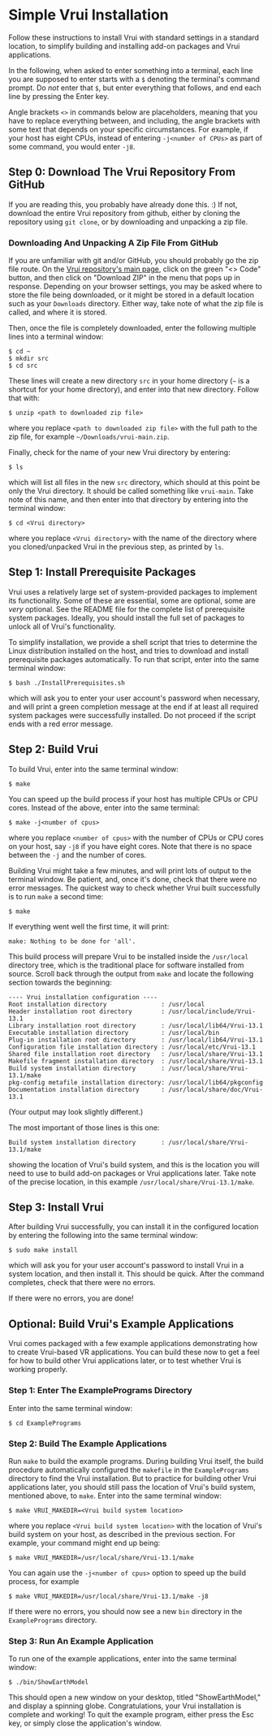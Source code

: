 # Simple Vrui Installation

Follow these instructions to install Vrui with standard settings in a standard
location, to simplify building and installing add-on packages and Vrui
applications.

In the following, when asked to enter something into a terminal, each line you
are supposed to enter starts with a `$` denoting the terminal's command prompt.
Do *not* enter that `$`, but enter everything that follows, and end each line by
pressing the Enter key.

Angle brackets `<>` in commands below are placeholders, meaning that
you have to replace everything between, and including, the angle
brackets with some text that depends on your specific circumstances. For
example, if your host has eight CPUs, instead of entering `-j<number of
CPUs>` as part of some command, you would enter `-j8`.

## Step 0: Download The Vrui Repository From GitHub

If you are reading this, you probably have already done this. :) If not,
download the entire Vrui repository from github, either by cloning the
repository using `git clone`, or by downloading and unpacking a zip file.

### Downloading And Unpacking A Zip File From GitHub

If you are unfamiliar with git and/or GitHub, you should probably go the zip
file route. On the [Vrui repository's main page](https://github.com/vrui-vr/vrui),
click on the green "<> Code" button, and
then click on "Download ZIP" in the menu that pops up in response. Depending on
your browser settings, you may be asked where to store the file being
downloaded, or it might be stored in a default location such as your
`Downloads` directory. Either way, take note of what the zip file is called,
and where it is stored.

Then, once the file is completely downloaded, enter the following multiple
lines into a terminal window:
```
$ cd ~
$ mkdir src
$ cd src
```

These lines will create a new directory `src` in your home directory (`~` is a
shortcut for your home directory), and enter into that new directory. Follow that
with:
```
$ unzip <path to downloaded zip file>
```
where you replace `<path to downloaded zip file>` with the full path to the zip file,
for example `~/Downloads/vrui-main.zip`.

Finally, check for the name of your new Vrui directory by entering:
```
$ ls
```

which will list all files in the new `src` directory, which should at
this point be only the Vrui directory. It should be called something
like `vrui-main`. Take note of this name, and then enter into that
directory by entering into the terminal window:

```
$ cd <Vrui directory>
```
where you replace `<Vrui directory>` with the name of the directory
where you cloned/unpacked Vrui in the previous step, as printed by
`ls`.

## Step 1: Install Prerequisite Packages

Vrui uses a relatively large set of system-provided packages to implement its
functionality. Some of these are essential, some are optional, some are *very*
optional. See the README file for the complete list of prerequisite system
packages. Ideally, you should install the full set of packages to unlock all
of Vrui's functionality.

To simplify installation, we provide a shell script that tries to determine the
Linux distribution installed on the host, and tries to download and install
prerequisite packages automatically. To run that script, enter into the
same terminal window:
```
$ bash ./InstallPrerequisites.sh
```
which  will ask you to enter your user account's password when necessary, and
will print a green completion message at the end if at least all required
system packages were successfully installed. Do not proceed if the script ends
with a red error message.

## Step 2: Build Vrui

To build Vrui, enter into the same terminal window:
```
$ make
```

You can speed up the build process if your host has multiple CPUs or CPU cores.
Instead of the above, enter into the same terminal:
```
$ make -j<number of cpus>
```
where you replace `<number of cpus>` with the number of CPUs or CPU
cores on your host, say `-j8` if you have eight cores. Note that there
is no space between the `-j` and the number of cores.

Building Vrui might take a few minutes, and will print lots of output to the
terminal window. Be patient, and, once it's done, check that there were no
error messages. The quickest way to check whether Vrui built successfully is to
run `make` a second time:
```
$ make
```

If everything went well the first time, it will print:
```
make: Nothing to be done for 'all'.
```

This build process will prepare Vrui to be installed inside the `/usr/local`
directory tree, which is the traditional place for software installed from
source. Scroll back through the output from `make` and locate the following
section towards the beginning:
```
---- Vrui installation configuration ----
Root installation directory               : /usr/local
Header installation root directory        : /usr/local/include/Vrui-13.1
Library installation root directory       : /usr/local/lib64/Vrui-13.1
Executable installation directory         : /usr/local/bin
Plug-in installation root directory       : /usr/local/lib64/Vrui-13.1
Configuration file installation directory : /usr/local/etc/Vrui-13.1
Shared file installation root directory   : /usr/local/share/Vrui-13.1
Makefile fragment installation directory  : /usr/local/share/Vrui-13.1
Build system installation directory       : /usr/local/share/Vrui-13.1/make
pkg-config metafile installation directory: /usr/local/lib64/pkgconfig
Documentation installation directory      : /usr/local/share/doc/Vrui-13.1
```
(Your output may look slightly different.)

The most important of those lines is this one:
```
Build system installation directory       : /usr/local/share/Vrui-13.1/make
```
showing the location of Vrui's build system, and this is the location you will
need to use to build add-on packages or Vrui applications later. Take note of
the precise location, in this example `/usr/local/share/Vrui-13.1/make`.

## Step 3: Install Vrui

After building Vrui successfully, you can install it in the configured location
by entering the following into the same terminal window:
```
$ sudo make install
```
which will ask you for your user account's password to install Vrui in a system
location, and then install it. This should be quick. After the command
completes, check that there were no errors.

If there were no errors, you are done!

## Optional: Build Vrui's Example Applications

Vrui comes packaged with a few example applications demonstrating how
to create Vrui-based VR applications. You can build these now to get a
feel for how to build other Vrui applications later, or to test whether
Vrui is working properly.

### Step 1: Enter The ExamplePrograms Directory

Enter into the same terminal window:
```
$ cd ExamplePrograms
```

### Step 2: Build The Example Applications

Run `make` to build the example programs. During building Vrui itself, the
build procedure automatically configured the `makefile` in the
`ExamplePrograms` directory to find the Vrui installation. But to practice for
building other Vrui applications later, you should still pass the location of
Vrui's build system, mentioned above, to `make`. Enter into the same terminal
window:
```
$ make VRUI_MAKEDIR=<Vrui build system location>
```
where you replace `<Vrui build system location>` with the location of
Vrui's build system on your host, as described in the previous section.
For example, your command might end up being:
```
$ make VRUI_MAKEDIR=/usr/local/share/Vrui-13.1/make
```

You can again use the `-j<number of cpus>` option to speed up the build
process, for example
```
$ make VRUI_MAKEDIR=/usr/local/share/Vrui-13.1/make -j8
```

If there were no errors, you should now see a new `bin` directory in the
`ExamplePrograms` directory.

### Step 3: Run An Example Application

To run one of the example applications, enter into the same terminal window:
```
$ ./bin/ShowEarthModel
```

This should open a new window on your desktop, titled "ShowEarthModel," and
display a spinning globe. Congratulations, your Vrui installation is complete
and working! To quit the example program, either press the Esc key, or simply
close the application's window.
